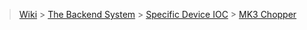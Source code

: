 > [Wiki](Home) > [The Backend System](The-Backend-System) > [Specific Device IOC](Specific-Device-IOC) > [MK3 Chopper](MK3-Chopper)